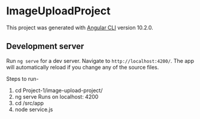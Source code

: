 # ImageUploadProject

This project was generated with [Angular CLI](https://github.com/angular/angular-cli) version 10.2.0.

## Development server

Run `ng serve` for a dev server. Navigate to `http://localhost:4200/`. The app will automatically reload if you change any of the source files.

Steps to run-
1. cd Project-1/image-upload-project/
2. ng serve 
Runs on localhost: 4200
3. cd /src/app
4. node service.js
